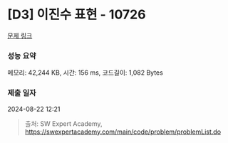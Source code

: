 # [D3] 이진수 표현 - 10726 

[문제 링크](https://swexpertacademy.com/main/code/problem/problemDetail.do?contestProbId=AXRSXf_a9qsDFAXS) 

### 성능 요약

메모리: 42,244 KB, 시간: 156 ms, 코드길이: 1,082 Bytes

### 제출 일자

2024-08-22 12:21



> 출처: SW Expert Academy, https://swexpertacademy.com/main/code/problem/problemList.do